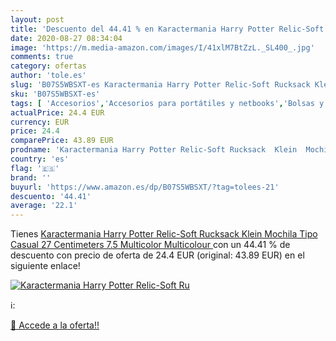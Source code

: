 ```yaml
---
layout: post
title: 'Descuento del 44.41 % en Karactermania Harry Potter Relic-Soft Ru'
date: 2020-08-27 08:34:04
image: 'https://m.media-amazon.com/images/I/41xlM7BtZzL._SL400_.jpg'
comments: true
category: ofertas
author: 'tole.es'
slug: 'B07S5WBSXT-es Karactermania Harry Potter Relic-Soft Rucksack Klein...'
sku: 'B07S5WBSXT-es'
tags: [ 'Accesorios','Accesorios para portátiles y netbooks','Bolsas y fundas para portátiles y netbooks','Cámaras analógicas','Cámaras instantáneas analógicas','Electrónica','Fotografía y videocámaras','Herramientas de mano para jardinería','Informática','Jardinería','Jardín','Mochilas para portátiles y netbooks','Tabletas gráficas','Teclados, ratones y periféricos de entrada','Tijeras de podar para jardinería','mochila', ]
actualPrice: 24.4 EUR
currency: EUR
price: 24.4
comparePrice: 43.89 EUR
prodname: 'Karactermania Harry Potter Relic-Soft Rucksack  Klein  Mochila Tipo Casual 27 Centimeters 7.5 Multicolor  Multicolour '
country: 'es'
flag: '🇪🇸'
brand: ''
buyurl: 'https://www.amazon.es/dp/B07S5WBSXT/?tag=tolees-21'
descuento: '44.41'
average: '22.1'
---
```


Tienes [Karactermania Harry Potter Relic-Soft Rucksack  Klein  Mochila Tipo Casual 27 Centimeters 7.5 Multicolor  Multicolour ](https://www.amazon.es/dp/B07S5WBSXT/?tag=tolees-21) con un 44.41 % de descuento con precio de oferta de 24.4 EUR (original: 43.89 EUR) en el siguiente enlace!

[![Karactermania Harry Potter Relic-Soft Ru](https://m.media-amazon.com/images/I/41xlM7BtZzL._SL400_.jpg)](https://www.amazon.es/dp/B07S5WBSXT/?tag=tolees-21)

ℹ️:


[🛒 Accede a la oferta!!](https://www.amazon.es/dp/B07S5WBSXT/?tag=tolees-21)
